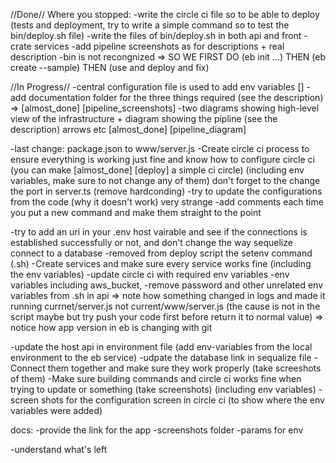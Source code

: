 //Done//
Where you stopped:
-write the circle ci file so to be able to deploy (tests and deployment, try to write a simple command so to test the bin/deploy.sh file)
-write the files of bin/deploy.sh in both api and front
-crate services
-add pipeline screenshots as for descriptions + real description
-bin is not recongnized => SO WE FIRST DO (eb init ...) THEN (eb create --sample) THEN (use and deploy and fix)



//In Progress//
-central configuration file is used to add env variables []
-add documentation folder for the three things required (see the description) => [almost_done] [pipeline_screenshots] 
-two diagrams showing high-level view of the infrastructure + diagram showing the pipline (see the description)
arrows etc [almost_done] [pipeline_diagram]

-last change: package.json to www/server.js
-Create circle ci process to ensure everything is working just fine and know how to configure circle ci (you can make [almost_done] [deploy]
a simple ci circle) (including env variables, make sure to not change any of them) don't forget to the change the port in server.ts (remove hardconding)
-try to update the configurations from the code (why it doesn't work) very strange
-add comments each time you put a new command and make them straight to the point 



-try to add an uri in your .env host vairable and see if the connections is established successfully or not, and don't change the way sequelize connect to a database
-removed from deploy script the setenv command (.sh)
-Create services and make sure every service works fine (including the env variables)
-update circle ci with required env variables
-env variables including aws_bucket, 
-remove password and other unrelated env variables from .sh in api => note how something changed in logs and made it running currnet/server.js not current/www/server.js (the cause is not in the script maybe but try push your code first before return it to normal value) => notice how app version in eb is changing with git


-update the host api in environment file (add env-variables from the local environment to the eb service)
-udpate the database link in sequalize file
-Connect them together and make sure they work properly (take screeshots of them)
-Make sure building commands and circle ci works fine when trying to update or something (take screenshots) (including env variables)
-screen shots for the configuration screen in circle ci (to show where the env variables were added)


docs:
-provide the link for the app
-screenshots folder
-params for env

-understand what's left